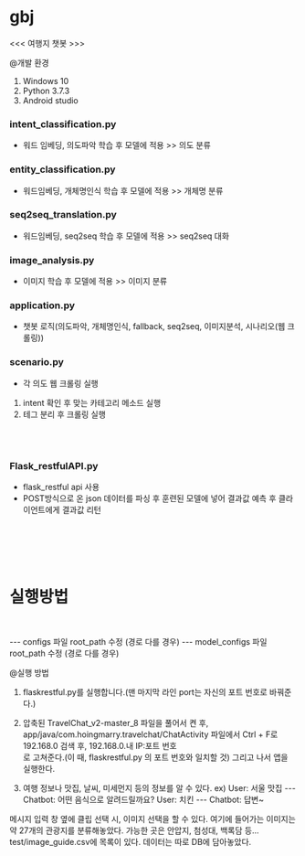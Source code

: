 # gbj  

<<< 여행지 챗봇 >>>    
    
@개발 환경
1. Windows 10  
2. Python 3.7.3  
3. Android studio

### intent_classification.py
- 워드 임베딩, 의도파악 학습 후 모델에 적용 >> 의도 분류

### entity_classification.py
- 워드임베딩, 개체명인식 학습 후 모델에 적용 >> 개체명 분류

### seq2seq_translation.py
- 워드임베딩, seq2seq 학습 후 모델에 적용 >> seq2seq 대화

### image_analysis.py
- 이미지 학습 후 모델에 적용 >> 이미지 분류

### application.py
- 챗봇 로직(의도파악, 개체명인식, fallback, seq2seq, 이미지분석, 시나리오(웹 크롤링))

### scenario.py
- 각 의도 웹 크롤링 실행

1. intent 확인 후 맞는 카테고리 메소드 실행
2. 테그 분리 후 크롤링 실행

<br>
<br>

### Flask_restfulAPI.py
- flask_restful api 사용
- POST방식으로 온 json 데이터를 파싱 후 훈련된 모델에 넣어 결과값 예측 후 클라이언트에게 결과값 리턴

<br>
<br>
<br>
<br>

# 실행방법
<br>

--- configs 파일 root_path 수정 (경로 다를 경우)
--- model_configs 파일 root_path 수정 (경로 다를 경우)


@실행 방법
1) flaskrestful.py를 실행합니다.(맨 마지막 라인 port는 자신의 포트 번호로 바꿔준다.)  
2) 압축된 TravelChat_v2-master_8 파일을 풀어서 켠 후, app/java/com.hoingmarry.travelchat/ChatActivity 파일에서 Ctrl + F로 192.168.0 검색 후, 192.168.0.내 IP:포트 번호  
로 고쳐준다.(이 때, flaskrestful.py 의 포트 번호와 일치할 것) 그리고 나서 앱을 실행한다.  

3) 여행 정보나 맛집, 날씨, 미세먼지 등의 정보를 알 수 있다.
ex) User: 서울 맛집  --- Chatbot: 어떤 음식으로 알려드릴까요?
  User: 치킨 --- Chatbot: 답변~  
  
메시지 입력 창 옆에 클립 선택 시, 이미지 선택을 할 수 있다. 여기에 들어가는 이미지는 
약 27개의 관광지를 분류해놓았다. 가능한 곳은 안압지, 첨성대, 백록담 등... test/image_guide.csv에 목록이 있다. 데이터는 따로 DB에 담아놓았다.